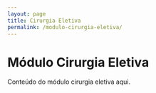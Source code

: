 ```yaml
---
layout: page
title: Cirurgia Eletiva
permalink: /modulo-cirurgia-eletiva/
---
```


# Módulo Cirurgia Eletiva

Conteúdo do módulo cirurgia eletiva aqui.

<!-- Adiciona a referência ao seu arquivo CSS -->
<link rel="stylesheet" type="text/css" href="{{ site.baseurl }}/assets/css/eletiva.css">

